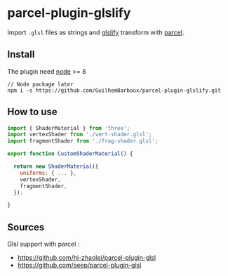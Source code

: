 # parcel-plugin-glslify

Import `.glsl` files as strings and [glslify](https://github.com/glslify/glslify) transform with [parcel](https://github.com/parcel-bundler/parcel).

## Install

The plugin need [node](https://nodejs.org/en/) >= 8

```
// Node package later
npm i -s https://github.com/GuilhemBarboux/parcel-plugin-glslify.git
```

## How to use

```js
import { ShaderMaterial } from 'three';
import vertexShader from './vert-shader.glsl';
import fragmentShader from './frag-shader.glsl';

export function CustomShaderMaterial() {

  return new ShaderMaterial({
    uniforms: { ... },
    vertexShader,
    fragmentShader,
  });

}
```

## Sources

Glsl support with parcel :
- https://github.com/hi-zhaolei/parcel-plugin-glsl
- https://github.com/seep/parcel-plugin-glsl